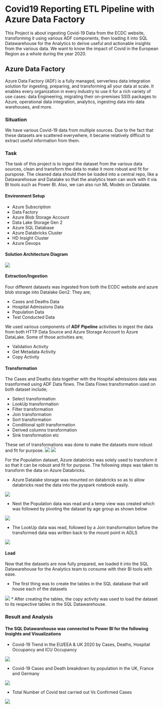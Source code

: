 # Covid19 Reporting ETL Pipeline with Azure Data Factory
This Project is about ingesting Covid-19 Data from the ECDC website, transforming it using various ADF components, then loading it into SQL Datawarehouse for the Analytics to derive useful and actionable insights from the various data.
We want to know the impact of Covid in the European Region as a whole during the year 2020.

## Azure Data Factory
Azure Data Factory (ADF) is a fully managed, serverless data integration solution for ingesting, preparing, and transforming all your data at scale. It enables every organization in every industry to use it for a rich variety of use cases: data Engineering, migrating their on-premises SSIS packages to Azure, operational data integration, analytics, ingesting data into data warehouses, and more.

### Situation
We have various Covid-19 data from multiple sources. 
Due to the fact that these datasets are scattered everywhere, it became relatively difficult to extract useful information from them.

### Task
The task of this project is to ingest the dataset from the various data sources, clean and transform the data to make it more robust and fit for purspose. 
The cleaned data should then be loaded into a central repo, like a Datawarehosue and Datalake so that the analytics team can work with it via BI tools such as Power BI. Also, we can also run ML Models on Datalake.

#### Environment Setup
* Azure Subscription
* Data Factory 
* Azure Blob Storage Account
* Data Lake Storage Gen 2
* Azure SQL Database
* Azure Databricks Cluster
* HD Insight Cluster
* Azure Devops
#### Solution Architecture Diagram
<img src="https://github.com/Bashman234/Covid19_reporting_ETL_With_Azure_data_Factory/blob/main/images2/solution_architecture.png">

#### Extraction/Ingestion
Four different datasets was ingested from both the ECDC website and azure blob storage into Datalake Gen2.
They are;
* Cases and Deaths Data
* Hospital Admissions Data
* Population Data
* Test Conducted Data

We used various components of **ADF Pipeline** activities to ingest the data from both HTTP Data Source and Azure Storage Account to Azure DataLake. 
Some of those activities are;
* Validation Activity
* Get Metadata Activity
* Copy Activity

#### Transformation
The Cases and Deaths data together with the Hospital admissions data was trasnformed using ADF Data flows.
The Data Flows transformation used on both dataset include;
* Select transformation
* LookUp transformation
* Filter transformation
* Join transformation
* Sort transformation
* Conditional split transformation
* Derived columns transformation
* Sink transformation etc

These set of transformations was done to make the datasets more robust and fit for purpose.
<img src="https://github.com/Bashman234/Covid19_reporting_ETL_With_Azure_data_Factory/blob/main/images2/transformation_cases_and_deaths.png">
<img src="https://github.com/Bashman234/Covid19_reporting_ETL_With_Azure_data_Factory/blob/main/images2/transformation_cases_and_deaths2.png">

For the Population dataset, Azure databricks was solely used to transform it so that it can be robust and fit for purpose.
The following steps was taken to transform the data on Azure Databricks.
* Azure Datalake storage was mounted on databricks so as to allow databricks read the data into the pyspark notebook easily.
<img src="https://github.com/Bashman234/Covid19_reporting_ETL_With_Azure_data_Factory/blob/main/images2/databricks_mount.png">

* Next the Population data was read and a temp view was created which was followed by pivoting the dataset by age group as shown below
<img src="https://github.com/Bashman234/Covid19_reporting_ETL_With_Azure_data_Factory/blob/main/images2/population_databricks.png">

* The LookUp data was read, followed by a Join transformation before the transformed data was written back to the mount point in ADLS
<img src="https://github.com/Bashman234/Covid19_reporting_ETL_With_Azure_data_Factory/blob/main/images2/join_databricks.png">

#### Load
Now that the datasets are now fully prepared, we loaded it into the SQL Datawarehouse for the Analytics team to consume with their BI tools with ease.
* The first thing was to create the tables in the SQL database that will house each of the datasets
<img src="https://github.com/Bashman234/Covid19_reporting_ETL_With_Azure_data_Factory/blob/main/images2/create_covid_tables_sql.png">
* After creating the tables, the copy activity was used to load the dataset to its respective tables in the SQL Datawarehouse.

### Result and Analysis
#### The SQL Datawarehouse was connected to Power BI for the following Insights and Visualizations
* Covid-19 Trend in the EU/EEA & UK 2020 by Cases, Deaths, Hospital Occupancy and ICU Occupancy
<img src="https://github.com/Bashman234/Covid19_reporting_ETL_With_Azure_data_Factory/blob/main/images2/powerbi_report1.png">

* Covid-19 Cases and Death breakdown by population in the UK, France and Germany
<img src="https://github.com/Bashman234/Covid19_reporting_ETL_With_Azure_data_Factory/blob/main/images2/powerbi_report2.png">


* Total Number of Covid test carried out Vs Confirmed Cases
<img src="https://github.com/Bashman234/Covid19_reporting_ETL_With_Azure_data_Factory/blob/main/images2/powerbi_report2.png">




